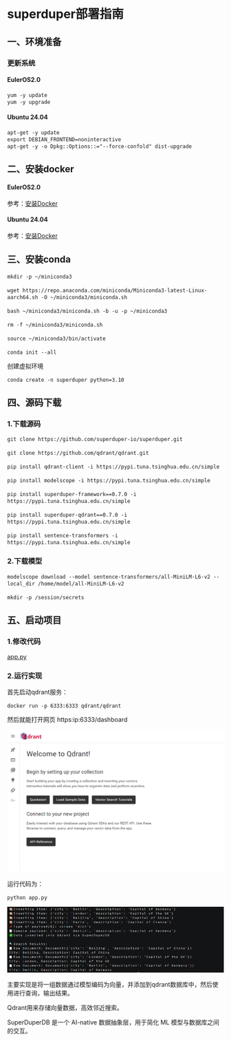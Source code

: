 # superduper部署指南



## ‌一、环境准备



### 更新系统



#### EulerOS2.0



```
yum -y update  
yum -y upgrade
```



#### Ubuntu 24.04



```
apt-get -y update
export DEBIAN_FRONTEND=noninteractive
apt-get -y -o Dpkg::Options::="--force-confold" dist-upgrade
```



## ‌二、安装docker



#### EulerOS2.0



参考：[安装Docker](https://support.huaweicloud.com/bestpractice-hce/hce_bp_0002.html)

#### Ubuntu 24.04



参考：[安装Docker](https://www.runoob.com/docker/ubuntu-docker-install.html)

## **三、安装conda**



```
mkdir -p ~/miniconda3

wget https://repo.anaconda.com/miniconda/Miniconda3-latest-Linux-aarch64.sh -O ~/miniconda3/miniconda.sh

bash ~/miniconda3/miniconda.sh -b -u -p ~/miniconda3

rm -f ~/miniconda3/miniconda.sh

source ~/miniconda3/bin/activate

conda init --all
```



创建虚拟环境

```
conda create -n superduper python=3.10
```

## **四、源码下载**

### **1.下载源码**

```
git clone https://github.com/superduper-io/superduper.git

git clone https://github.com/qdrant/qdrant.git

pip install qdrant-client -i https://pypi.tuna.tsinghua.edu.cn/simple

pip install modelscope -i https://pypi.tuna.tsinghua.edu.cn/simple

pip install superduper-framework==0.7.0 -i https://pypi.tuna.tsinghua.edu.cn/simple

pip install superduper-qdrant==0.7.0 -i https://pypi.tuna.tsinghua.edu.cn/simple

pip install sentence-transformers -i https://pypi.tuna.tsinghua.edu.cn/simple 
```



### **2.下载模型**

```
modelscope download --model sentence-transformers/all-MiniLM-L6-v2 --local_dir /home/model/all-MiniLM-L6-v2

mkdir -p /session/secrets
```



## **五、启动项目**

### **1.修改代码**

[app.py](../scripts/app.py)




### **2.运行实现**

首先启动qdrant服务：

```
docker run -p 6333:6333 qdrant/qdrant
```

然后就能打开网页 https:ip:6333/dashboard

![img](images/img_1.png)

运行代码为：

```
python app.py
```

![img](images/img_2.png)

主要实现是将一组数据通过模型编码为向量，并添加到qdrant数据库中，然后使用进行查询，输出结果。

Qdrant用来存储向量数据，高效邻近搜索。

SuperDuperDB 是一个 AI-native 数据抽象层，用于简化 ML 模型与数据库之间的交互。
